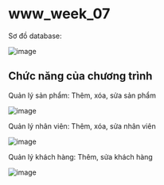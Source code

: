# www_week_07
Sơ đồ database:

![image](https://github.com/NguyenQuocKhoi/www_week_07/assets/98084575/53d21243-51a6-455a-8a59-00801aa275ce)

## Chức năng của chương trình 
Quản lý sản phẩm: Thêm, xóa, sửa sản phẩm
  
![image](https://github.com/NguyenQuocKhoi/www_week_07/assets/98084575/85c6e6c1-ad28-4f00-8bcc-bf882c04778d)

Quản lý nhân viên: Thêm, xóa, sửa nhân viên

![image](https://github.com/NguyenQuocKhoi/www_week_07/assets/98084575/b77ac356-6278-4340-962a-ecd1ec85546f)

Quản lý khách hàng: Thêm, sửa khách hàng

![image](https://github.com/NguyenQuocKhoi/www_week_07/assets/98084575/741c0e60-e1cc-40f0-aaf6-1e7c4321d008)
